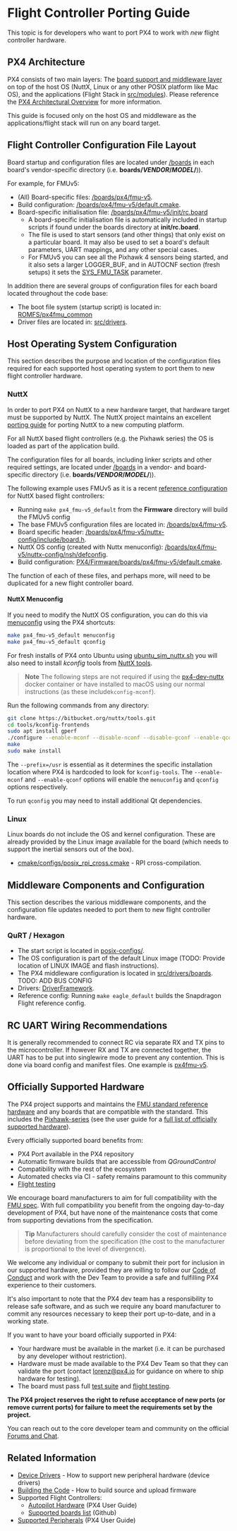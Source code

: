 # Flight Controller Porting Guide

This topic is for developers who want to port PX4 to work with *new* flight controller hardware.

## PX4 Architecture

PX4 consists of two main layers: The [board support and middleware layer](../middleware/README.md) on top of the host OS (NuttX, Linux or any other POSIX platform like Mac OS), and the applications (Flight Stack in [src/modules](https://github.com/PX4/Firmware/tree/master/src/modules)\).  Please reference the [PX4 Architectural Overview](../concept/architecture.md) for more information.

This guide is focused only on the host OS and middleware as the applications/flight stack will run on any board target.

## Flight Controller Configuration File Layout

Board startup and configuration files are located under [/boards](https://github.com/PX4/Firmware/tree/master/boards/) in each board's vendor-specific directory (i.e. **boards/_VENDOR_/_MODEL_/**)).

For example, for FMUv5:
* (All) Board-specific files: [/boards/px4/fmu-v5](https://github.com/PX4/Firmware/tree/v1.9.0/boards/px4/fmu-v5). 
* Build configuration: [/boards/px4/fmu-v5/default.cmake](https://github.com/PX4/Firmware/blob/v1.9.0/boards/px4/fmu-v5/default.cmake).
* Board-specific initialisation file: [/boards/px4/fmu-v5/init/rc.board](https://github.com/PX4/Firmware/blob/v1.9.0/boards/px4/fmu-v5/init/rc.board_defaults)
  - A board-specific initialisation file is automatically included in startup scripts if found under the boards directory at **init/rc.board**.
  - The file is used to start sensors (and other things) that only exist on a particular board. 
    It may also be used to set a board's default parameters, UART mappings, and any other special cases.
  - For FMUv5 you can see all the Pixhawk 4 sensors being started, and it also sets a larger LOGGER_BUF, and in AUTOCNF section (fresh setups) it sets the [SYS_FMU_TASK](../advanced/parameter_reference.md#SYS_FMU_TASK) parameter.

In addition there are several groups of configuration files for each board located throughout the code base:
* The boot file system (startup script) is located in: [ROMFS/px4fmu\_common](https://github.com/PX4/Firmware/tree/v1.9.0/ROMFS/px4fmu_common)
* Driver files are located in: [src/drivers](https://github.com/PX4/Firmware/tree/v1.9.0/src/drivers).

## Host Operating System Configuration

This section describes the purpose and location of the configuration files required for each supported host operating system to port them to new flight controller hardware.

### NuttX

In order to port PX4 on NuttX to a new hardware target, that hardware target must be supported by NuttX.
The NuttX project maintains an excellent [porting guide](http://www.nuttx.org/Documentation/NuttxPortingGuide.html) for porting NuttX to a new computing platform.

For all NuttX based flight controllers (e.g. the Pixhawk series) the OS is loaded as part of the application build.

The configuration files for all boards, including linker scripts and other required settings, are located under [/boards](https://github.com/PX4/Firmware/tree/master/boards/) in a vendor- and board-specific directory (i.e. **boards/_VENDOR_/_MODEL_/**)).

The following example uses FMUv5 as it is a recent [reference configuration](../debug/reference-design.md) for NuttX based flight controllers:
* Running `make px4_fmu-v5_default` from the **Firmware** directory will build the FMUv5 config
* The base FMUv5 configuration files are located in: [/boards/px4/fmu-v5](https://github.com/PX4/Firmware/tree/master/boards/px4/fmu-v5).
* Board specific header: [/boards/px4/fmu-v5/nuttx-config/include/board.h](https://github.com/PX4/Firmware/blob/master/boards/px4/fmu-v5/nuttx-config/include/board.h). 
* NuttX OS config (created with Nuttx menuconfig): [/boards/px4/fmu-v5/nuttx-config/nsh/defconfig](https://github.com/PX4/Firmware/blob/master/boards/px4/fmu-v5/nuttx-config/nsh/defconfig).
* Build configuration: [PX4/Firmware/boards/px4/fmu-v5/default.cmake](https://github.com/PX4/Firmware/blob/master/boards/px4/fmu-v5/default.cmake).

The function of each of these files, and perhaps more, will need to be duplicated for a new flight controller board.

#### NuttX Menuconfig

If you need to modify the NuttX OS configuration, you can do this via [menuconfig](https://bitbucket.org/nuttx/nuttx) using the PX4 shortcuts:
```sh
make px4_fmu-v5_default menuconfig
make px4_fmu-v5_default qconfig
```

For fresh installs of PX4 onto Ubuntu using [ubuntu_sim_nuttx.sh](https://raw.githubusercontent.com/PX4/Devguide/v1.9.0/build_scripts/ubuntu_sim_nuttx.sh) you will also need to install *kconfig* tools from [NuttX tools](https://bitbucket.org/nuttx/tools/src/master/).

> **Note** The following steps are not required if using the [px4-dev-nuttx](https://hub.docker.com/r/px4io/px4-dev-nuttx/) docker container or have installed to macOS using our normal instructions (as these include`kconfig-mconf`). 

Run the following commands from any directory:
```sh
git clone https://bitbucket.org/nuttx/tools.git
cd tools/kconfig-frontends
sudo apt install gperf
./configure --enable-mconf --disable-nconf --disable-gconf --enable-qconf --prefix=/usr
make
sudo make install
```

The `--prefix=/usr` is essential as it determines the specific installation location where PX4 is hardcoded to look for `kconfig-tools`.
The `--enable-mconf` and `--enable-qconf` options will enable the `menuconfig` and `qconfig` options respectively.

To run `qconfig` you may need to install additional Qt dependencies.


### Linux

Linux boards do not include the OS and kernel configuration. 
These are already provided by the Linux image available for the board (which needs to support the inertial sensors out of the box).

* [cmake/configs/posix\_rpi\_cross.cmake](https://github.com/PX4/Firmware/blob/master/cmake/configs/posix_rpi_cross.cmake) - RPI cross-compilation.

## Middleware Components and Configuration

This section describes the various middleware components, and the configuration file updates needed to port them to new flight controller hardware.

### QuRT / Hexagon

* The start script is located in [posix-configs/](https://github.com/PX4/Firmware/tree/v1.9.0/posix-configs).
* The OS configuration is part of the default Linux image (TODO: Provide location of LINUX IMAGE and flash instructions).
* The PX4 middleware configuration is located in [src/drivers/boards](https://github.com/PX4/Firmware/tree/master/src/drivers/boards). TODO: ADD BUS CONFIG
* Drivers: [DriverFramework](https://github.com/px4/DriverFramework).
* Reference config: Running `make eagle_default` builds the Snapdragon Flight reference config.


## RC UART Wiring Recommendations

It is generally recommended to connect RC via separate RX and TX pins to the microcontroller. 
If however RX and TX are connected together, the UART has to be put into singlewire mode to prevent any contention. 
This is done via board config and manifest files. 
One example is [px4fmu-v5](https://github.com/PX4/Firmware/blob/master/src/drivers/boards/px4fmu-v5/manifest.c).


## Officially Supported Hardware

The PX4 project supports and maintains the [FMU standard reference hardware](../debug/reference-design.md) and any boards that are compatible with the standard.
This includes the [Pixhawk-series](https://docs.px4.io/en/flight_controller/pixhawk_series.html) (see the user guide for a [full list of officially supported hardware](https://docs.px4.io/en/flight_controller/)).

Every officially supported board benefits from:
* PX4 Port available in the PX4 repository
* Automatic firmware builds that are accessible from *QGroundControl*
* Compatibility with the rest of the ecosystem
* Automated checks via CI - safety remains paramount to this community
* [Flight testing](../test_and_ci/test_flights.md)

We encourage board manufacturers to aim for full compatibility with the [FMU spec](https://pixhawk.org/).
With full compatibility you benefit from the ongoing day-to-day development of PX4, but have none of the maintenance costs that come from supporting deviations from the specification.

> **Tip** Manufacturers should carefully consider the cost of maintenance before deviating from the specification
  (the cost to the manufacturer is proportional to the level of divergence).

We welcome any individual or company to submit their port for inclusion in our supported hardware, provided they are willing to follow our [Code of Conduct](https://github.com/PX4/Firmware/blob/master/CODE_OF_CONDUCT.md) and work with the Dev Team to provide a safe and fulfilling PX4 experience to their customers.

It's also important to note that the PX4 dev team has a responsibility to release safe software, and as such we require any board manufacturer to commit any resources necessary to keep their port up-to-date, and in a working state.

If you want to have your board officially supported in PX4:
* Your hardware must be available in the market (i.e. it can be purchased by any developer without restriction).
* Hardware must be made available to the PX4 Dev Team so that they can validate the port (contact [lorenz@px4.io](mailto:lorenz@px4.io) for guidance on where to ship hardware for testing).
* The board must pass full [test suite](../test_and_ci/README.md) and [flight testing](../test_and_ci/test_flights.md).

**The PX4 project reserves the right to refuse acceptance of new ports (or remove current ports) for failure to meet the requirements set by the project.**

You can reach out to the core developer team and community on the official [Forums and Chat](../README.md#support).


## Related Information

* [Device Drivers](../middleware/drivers.md) - How to support new peripheral hardware (device drivers)
* [Building the Code](../setup/building_px4.md) - How to build source and upload firmware 
* Supported Flight Controllers:
  * [Autopilot Hardware](https://docs.px4.io/en/flight_controller/) (PX4 User Guide)
  * [Supported boards list](https://github.com/PX4/Firmware/#supported-hardware) (Github)
* [Supported Peripherals](https://docs.px4.io/en/peripherals/) (PX4 User Guide)
